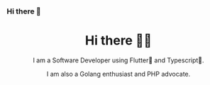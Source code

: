 ### Hi there 👋
<h1 align='center'>Hi there 👋🏾 </h1>

<p align='center'>I am a Software Developer using Flutter💙 and Typescript💙.</p>
<p align='center'>I am also a Golang enthusiast and PHP advocate.</p>


<!--
**GeekyGeeky/GeekyGeeky** is a ✨ _special_ ✨ repository because its `README.md` (this file) appears on your GitHub profile.

Here are some ideas to get you started:

- 🔭 I’m currently working on ...
- 🌱 I’m currently learning ...
- 👯 I’m looking to collaborate on ...
- 🤔 I’m looking for help with ...
- 💬 Ask me about ...
- 📫 How to reach me: ...
- 😄 Pronouns: ...
- ⚡ Fun fact: ...
-->
